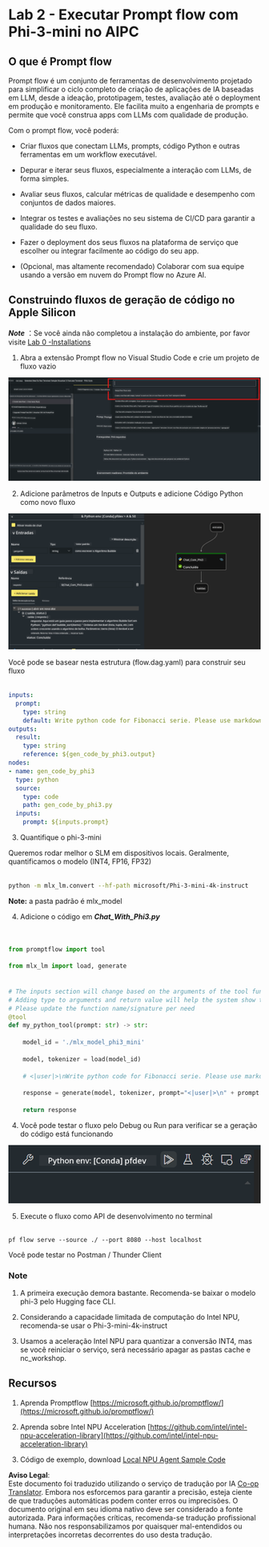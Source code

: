<!--
CO_OP_TRANSLATOR_METADATA:
{
  "original_hash": "3dbbf568625b1ee04b354c2dc81d3248",
  "translation_date": "2025-07-17T04:25:23+00:00",
  "source_file": "md/02.Application/02.Code/Phi3/VSCodeExt/HOL/Apple/02.PromptflowWithMLX.md",
  "language_code": "br"
}
-->
# **Lab 2 - Executar Prompt flow com Phi-3-mini no AIPC**

## **O que é Prompt flow**

Prompt flow é um conjunto de ferramentas de desenvolvimento projetado para simplificar o ciclo completo de criação de aplicações de IA baseadas em LLM, desde a ideação, prototipagem, testes, avaliação até o deployment em produção e monitoramento. Ele facilita muito a engenharia de prompts e permite que você construa apps com LLMs com qualidade de produção.

Com o prompt flow, você poderá:

- Criar fluxos que conectam LLMs, prompts, código Python e outras ferramentas em um workflow executável.

- Depurar e iterar seus fluxos, especialmente a interação com LLMs, de forma simples.

- Avaliar seus fluxos, calcular métricas de qualidade e desempenho com conjuntos de dados maiores.

- Integrar os testes e avaliações no seu sistema de CI/CD para garantir a qualidade do seu fluxo.

- Fazer o deployment dos seus fluxos na plataforma de serviço que escolher ou integrar facilmente ao código do seu app.

- (Opcional, mas altamente recomendado) Colaborar com sua equipe usando a versão em nuvem do Prompt flow no Azure AI.

## **Construindo fluxos de geração de código no Apple Silicon**

***Note*** ：Se você ainda não completou a instalação do ambiente, por favor visite [Lab 0 -Installations](./01.Installations.md)

1. Abra a extensão Prompt flow no Visual Studio Code e crie um projeto de fluxo vazio

![create](../../../../../../../../../translated_images/pf_create.bde888dc83502eba082a058175bbf1eee6791219795393a386b06fd3043ec54d.br.png)

2. Adicione parâmetros de Inputs e Outputs e adicione Código Python como novo fluxo

![flow](../../../../../../../../../translated_images/pf_flow.520824c0969f2a94f17e947f86bdc4b4c6c88a2efa394fe3bcfb58c0dbc578a7.br.png)

Você pode se basear nesta estrutura (flow.dag.yaml) para construir seu fluxo

```yaml

inputs:
  prompt:
    type: string
    default: Write python code for Fibonacci serie. Please use markdown as output
outputs:
  result:
    type: string
    reference: ${gen_code_by_phi3.output}
nodes:
- name: gen_code_by_phi3
  type: python
  source:
    type: code
    path: gen_code_by_phi3.py
  inputs:
    prompt: ${inputs.prompt}


```

3. Quantifique o phi-3-mini

Queremos rodar melhor o SLM em dispositivos locais. Geralmente, quantificamos o modelo (INT4, FP16, FP32)

```bash

python -m mlx_lm.convert --hf-path microsoft/Phi-3-mini-4k-instruct

```

**Note:** a pasta padrão é mlx_model

4. Adicione o código em ***Chat_With_Phi3.py***

```python


from promptflow import tool

from mlx_lm import load, generate


# The inputs section will change based on the arguments of the tool function, after you save the code
# Adding type to arguments and return value will help the system show the types properly
# Please update the function name/signature per need
@tool
def my_python_tool(prompt: str) -> str:

    model_id = './mlx_model_phi3_mini'

    model, tokenizer = load(model_id)

    # <|user|>\nWrite python code for Fibonacci serie. Please use markdown as output<|end|>\n<|assistant|>

    response = generate(model, tokenizer, prompt="<|user|>\n" + prompt  + "<|end|>\n<|assistant|>", max_tokens=2048, verbose=True)

    return response


```

4. Você pode testar o fluxo pelo Debug ou Run para verificar se a geração do código está funcionando

![RUN](../../../../../../../../../translated_images/pf_run.4239e8a0b420a58284edf6ee1471c1697c345670313c8e7beac0edaee15b9a9d.br.png)

5. Execute o fluxo como API de desenvolvimento no terminal

```

pf flow serve --source ./ --port 8080 --host localhost   

```

Você pode testar no Postman / Thunder Client

### **Note**

1. A primeira execução demora bastante. Recomenda-se baixar o modelo phi-3 pelo Hugging face CLI.

2. Considerando a capacidade limitada de computação do Intel NPU, recomenda-se usar o Phi-3-mini-4k-instruct

3. Usamos a aceleração Intel NPU para quantizar a conversão INT4, mas se você reiniciar o serviço, será necessário apagar as pastas cache e nc_workshop.

## **Recursos**

1. Aprenda Promptflow [https://microsoft.github.io/promptflow/](https://microsoft.github.io/promptflow/)

2. Aprenda sobre Intel NPU Acceleration [https://github.com/intel/intel-npu-acceleration-library](https://github.com/intel/intel-npu-acceleration-library)

3. Código de exemplo, download [Local NPU Agent Sample Code](../../../../../../../../../code/07.Lab/01/AIPC/local-npu-agent)

**Aviso Legal**:  
Este documento foi traduzido utilizando o serviço de tradução por IA [Co-op Translator](https://github.com/Azure/co-op-translator). Embora nos esforcemos para garantir a precisão, esteja ciente de que traduções automáticas podem conter erros ou imprecisões. O documento original em seu idioma nativo deve ser considerado a fonte autorizada. Para informações críticas, recomenda-se tradução profissional humana. Não nos responsabilizamos por quaisquer mal-entendidos ou interpretações incorretas decorrentes do uso desta tradução.